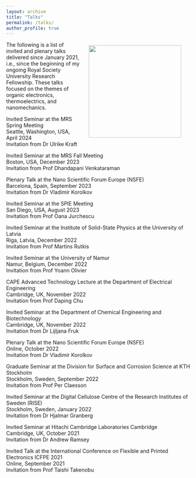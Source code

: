 ```yaml
---
layout: archive
title: "Talks"
permalink: /talks/
author_profile: true
---
```



<img align = "right" src="https://deepak-venkateshvaran.github.io/portfolio/images/1P9A4270.jpg" width="250" style="padding-right: 30px; padding-left: 20px; padding-bottom: 20px; padding-top: 10px;">

The following is a list of invited and plenary talks delivered since January 2021, i.e., since the beginning of my ongoing Royal Society University Research Fellowship. These talks focused on the themes of organic electronics, thermoelectrics, and nanomechanics.

Invited Seminar at the MRS Spring Meeting <br /> Seattle, Washington, USA, April 2024 <br /> Invitation from Dr Ulrike Kraft

Invited Seminar at the MRS Fall Meeting <br /> Boston, USA, December 2023<br /> Invitation from Prof Dhandapani Venkataraman

Plenary Talk at the Nano Scientific Forum Europe (NSFE) <br /> Barcelona, Spain, September 2023 <br /> Invitation from Dr Vladimir Korolkov

Invited Seminar at the SPIE Meeting <br /> San Diego, USA, August 2023 <br /> Invitation from Prof Oana Jurchescu

Invited Seminar at the Institute of Solid-State Physics at the University of Latvia <br /> Riga, Latvia, December 2022 <br /> Invitation from Prof Martins Rutkis

Invited Seminar at the University of Namur <br /> Namur, Belgium, December 2022 <br /> Invitation from Prof Yoann Olivier

CAPE Advanced Technology Lecture at the Department of Electrical Engineering <br /> Cambridge, UK, November 2022 <br /> Invitation from Prof Daping Chu

Invited Seminar at the Department of Chemical Engineering and Biotechnology <br /> Cambridge, UK, November 2022 <br /> Invitation from Dr Lijljana Fruk

Plenary Talk at the Nano Scientific Forum Europe (NSFE) <br />  Online, October 2022 <br /> Invitation from Dr Vladimir Korolkov

Graduate Seminar at the Division for Surface and Corrosion Science at KTH Stockholm <br /> Stockholm, Sweden, September 2022 <br /> Invitation from Prof Per Claesson

Invited Seminar at the Digital Cellulose Centre of the Research Institutes of Sweden (RISE) <br />  Stockholm, Sweden, January 2022 <br /> Invitation from Dr Hjalmar Granberg

Invited Seminar at Hitachi Cambridge Laboratories Cambridge <br /> Cambridge, UK, October 2021 <br /> Invitation from Dr Andrew Ramsey

Invited Talk at the International Conference on Flexible and Printed Electronics ICFPE 2021 <br />  Online, September 2021 <br /> Invitation from Prof Taishi Takenobu
